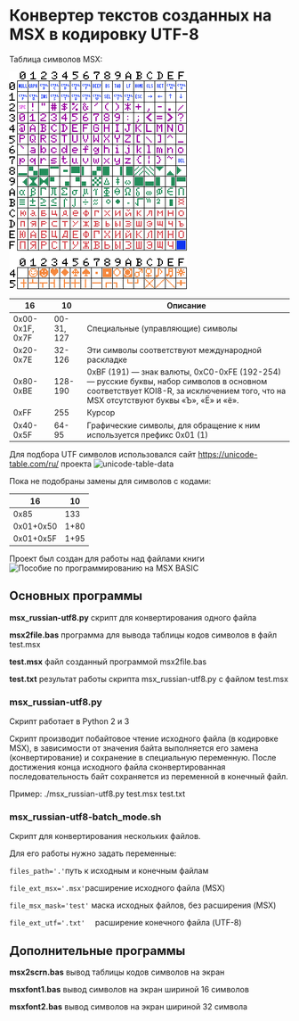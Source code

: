# Конвертер текстов созданных на MSX в кодировку UTF-8
Таблица символов MSX:

![Таблица символов MSX](msx_font-russian.png)

   16   |    10   | Описание 
--------| ------- | ---------------------------------------------------------------------------------
0x00-0x1F, 0x7F |	00-31, 127 | Специальные (управляющие) символы
0x20-0x7E | 32-126 |	Эти символы соответствуют международной раскладке
0x80-0xBE |	128-190 | 0xBF (191) — знак валюты, 0xС0-0xFE (192-254) — русские буквы, набор символов в основном соответствует KOI8-R, за исключением того, что на MSX отсутствуют буквы «Ъ», «Ё» и «ё».
0xFF      | 255     | Курсор
0x40-0x5F | 64-95   | Графические символы, для обращение к ним используется префикс 0x01 (1)

Для подбора UTF символов использовался сайт https://unicode-table.com/ru/ проекта ![unicode-table-data](https://github.com/unicode-table/unicode-table-data)

Пока не подобраны замены для символов с кодами:

 16    |   10 
------ | ------
0x85    | 133
0x01+0x50  | 1+80
0x01+0x5F  | 1+95

Проект был создан для работы над файлами книги ![Пособие по программированию на MSX BASIC](https://github.com/mr-GreyWolf/MSX-BASIC-Programming-Guide-Russian)

## Основных программы
**msx_russian-utf8.py** скрипт для конвертирования одного файла

**msx2file.bas** программа для вывода таблицы кодов символов в файл test.msx

**test.msx** файл созданный программой msx2file.bas

**test.txt** результат работы скрипта msx_russian-utf8.py с файлом test.msx

### msx_russian-utf8.py
Скрипт работает в Python 2 и 3

Скрипт производит побайтовое чтение исходного файла (в кодировке MSX), в зависимости от значения байта выполняется его замена (конвертирование) и сохранение в специальную переменную. После достижения конца исходного файла сконвертированная последовательность байт сохраняется из переменной в конечный файл.

Пример: ./msx_russian-utf8.py test.msx test.txt

### msx_russian-utf8-batch_mode.sh
Скрипт для конвертирования нескольких файлов.

Для его работы нужно задать переменные:

` files_path='.' `путь к исходным и конечным файлам

` file_ext_msx='.msx' `расширение исходного файла (MSX)

` file_msx_mask='test' `	маска исходных файлов, без расширения (MSX)

` file_ext_utf='.txt'	` расширение конечного файла (UTF-8)

## Дополнительные программы

**msx2scrn.bas** вывод таблицы кодов символов на экран

**msxfont1.bas** вывод символов на экран шириной 16 символов

**msxfont2.bas** вывод символов на экран шириной 32 символа
